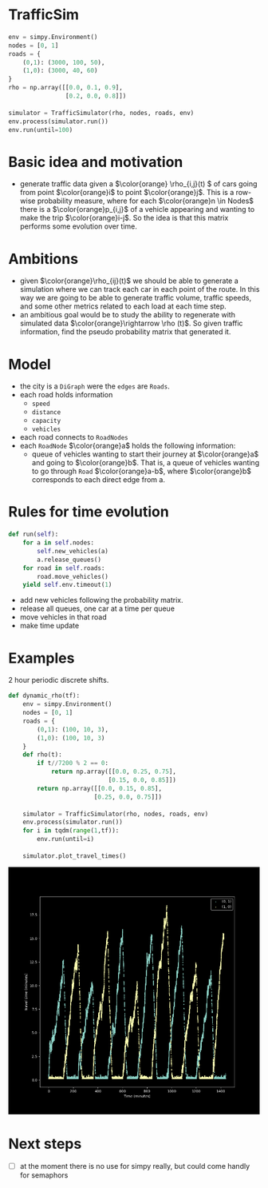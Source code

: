# **TrafficSim**

```python
env = simpy.Environment()
nodes = [0, 1]
roads = {
    (0,1): (3000, 100, 50),
    (1,0): (3000, 40, 60)
}
rho = np.array([[0.0, 0.1, 0.9],
                [0.2, 0.0, 0.8]])

simulator = TrafficSimulator(rho, nodes, roads, env)
env.process(simulator.run())
env.run(until=100)

```

# **Basic idea and motivation**
- generate traffic data given a $\color{orange} \rho_{i,j}(t) $ of cars going from point $\color{orange}i$ to point $\color{orange}j$. This is a row-wise probability measure, where for each $\color{orange}n \in Nodes$ there is a $\color{orange}p_{i,j}$ of a vehicle appearing and wanting to make the trip $\color{orange}i-j$. So the idea is that this matrix performs some evolution over time.


# **Ambitions**

- given $\color{orange}\rho_{ij}(t)$ we should be able to generate a simulation where we can track each car in each point of the route. In this way we are going to be able to generate traffic volume, traffic speeds, and some other metrics related to each load at each time step.
- an ambitious goal would be to study the ability to regenerate with simulated data $\color{orange}\rightarrow \rho (t)$. So given traffic information, find the pseudo probability matrix that generated it.


# **Model**

- the city is a `DiGraph` were the `edges` are `Roads`. 
- each road holds information
  - `speed`
  - `distance`
  - `capacity` 
  - `vehicles` 
- each road connects to `RoadNodes`
- each `RoadNode` $\color{orange}a$ holds the following information:
  - queue of vehicles wanting to start their journey at $\color{orange}a$ and going to $\color{orange}b$. That is, a queue of vehicles wanting to go through `Road` $\color{orange}a-b$, where $\color{orange}b$ corresponds to each direct edge from a.

# Rules for time evolution

```python
def run(self):
    for a in self.nodes:
        self.new_vehicles(a)
        a.release_queues()
    for road in self.roads:
        road.move_vehicles()
    yield self.env.timeout(1)
```

- add new vehicles following the probability matrix.
- release all queues, one car at a time per queue
- move vehicles in that road
- make time update


# Examples

2 hour periodic discrete shifts.

```python
def dynamic_rho(tf):
    env = simpy.Environment()
    nodes = [0, 1]
    roads = {
        (0,1): (100, 10, 3),
        (1,0): (100, 10, 3)
    }
    def rho(t):
        if t//7200 % 2 == 0:
            return np.array([[0.0, 0.25, 0.75],
                            [0.15, 0.0, 0.85]])
        return np.array([[0.0, 0.15, 0.85],
                        [0.25, 0.0, 0.75]])
    
    simulator = TrafficSimulator(rho, nodes, roads, env)
    env.process(simulator.run())
    for i in tqdm(range(1,tf)):
        env.run(until=i)

    simulator.plot_travel_times()
```

![](https://github.com/ivanbelenky/trafficsim/blob/master/assets/dynamic_rho.png)


# Next steps

- [ ] at the moment there is no use for simpy really, but could come handly for semaphors
